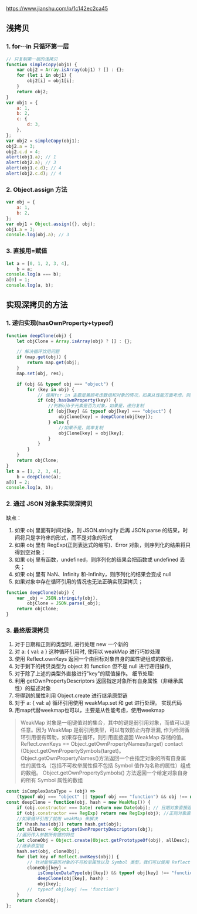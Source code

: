 https://www.jianshu.com/p/1c142ec2ca45

## 浅拷贝

### 1. for···in 只循环第一层

```js
// 只复制第一层的浅拷贝
function simpleCopy(obj1) {
    var obj2 = Array.isArray(obj1) ? [] : {};
    for (let i in obj1) {
        obj2[i] = obj1[i];
    }
    return obj2;
}
var obj1 = {
    a: 1,
    b: 2,
    c: {
        d: 3,
    },
};
var obj2 = simpleCopy(obj1);
obj2.a = 3;
obj2.c.d = 4;
alert(obj1.a); // 1
alert(obj2.a); // 3
alert(obj1.c.d); // 4
alert(obj2.c.d); // 4
```

### 2. Object.assign 方法

```js
var obj = {
    a: 1,
    b: 2,
};
var obj1 = Object.assign({}, obj);
obj1.a = 3;
console.log(obj.a); // 3
```

### 3. 直接用=赋值

```jsx
let a = [0, 1, 2, 3, 4],
	b = a;
console.log(a === b);
a[0] = 1;
console.log(a, b);
```

## 实现深拷贝的方法

### 1. 递归实现(hasOwnProperty+typeof)

<!-- 因为for in 循环会找原型链的方法 -->

```js
function deepClone(obj) {
    let objClone = Array.isArray(obj) ? [] : {};

    // 解决循环饮用问题
    if (map.get(obj)) {
        return map.get(obj);
    }
    map.set(obj, res);

    if (obj && typeof obj === "object") {
        for (key in obj) {
            // 使用for in 主要是兼顾考虑数组和对象的情况，如果从性能方面考虑，则数组：forEach，对象：Object.keys(target).forEach
            if (obj.hasOwnProperty(key)) {
                //判断ojb子元素是否为对象，如果是，递归复制
                if (obj[key] && typeof obj[key] === "object") {
                    objClone[key] = deepClone(obj[key]);
                } else {
                    //如果不是，简单复制
                    objClone[key] = obj[key];
                }
            }
        }
    }
    return objClone;
}
let a = [1, 2, 3, 4],
    b = deepClone(a);
a[0] = 2;
console.log(a, b);
```

### 2. 通过 JSON 对象来实现深拷贝

缺点：

1. 如果 obj 里面有时间对象，则 JSON.stringify 后再 JSON.parse 的结果，时间将只是字符串的形式，而不是对象的形式
2. 如果 obj 里有 RegExp(正则表达式的缩写)、Error 对象，则序列化的结果将只得到空对象；
3. 如果 obj 里有函数，undefined，则序列化的结果会把函数或 undefined 丢失；
4. 如果 obj 里有 NaN、Infinity 和-Infinity，则序列化的结果会变成 null
5. 如果对象中存在循环引用的情况也无法正确实现深拷贝；

```js
function deepClone2(obj) {
    var _obj = JSON.stringify(obj),
        objClone = JSON.parse(_obj);
    return objClone;
}
```

### 3. 最终版深拷贝

1. 对于日期和正则的类型时, 进行处理 new 一个新的
2. 对 a: { val: a } 这种循环引用时, 使用以 weakMap 进行巧妙处理
3. 使用 Reflect.ownKeys 返回一个由目标对象自身的属性键组成的数组，
4. 对于剩下的拷贝类型为 object 和 function 但不是 null 进行递归操作,
5. 对于除了上述的类型外直接进行"key"的赋值操作。 细节处理:
6. 利用 getOwnPropertyDescriptors 返回指定对象所有自身属性（非继承属性）的描述对象
7. 将得到的属性利用 Object.create 进行继承原型链
8. 对于 a: { val: a} 循环引用使用 weakMap.set 和 get 进行处理。 实现代码
9. 用map代替weekmap也可以，主要是从性能考虑，使用weekmap

> WeakMap 对象是一组键值对的集合，其中的键是弱引用对象，而值可以是任意。因为 WeakMap 是弱引用类型，可以有效防止内存泄漏, 作为检测循环引用很有帮助，如果存在循环，则引用直接返回 WeakMap 存储的值。
> Reflect.ownKeys == Object.getOwnPropertyNames(target) contact (Object.getOwnPropertySymbols(target)。
> Object.getOwnPropertyNames()方法返回一个由指定对象的所有自身属性的属性名（包括不可枚举属性但不包括 Symbol 值作为名称的属性）组成的数组。
> Object.getOwnPropertySymbols() 方法返回一个给定对象自身的所有 Symbol 属性的数组

```js
const isComplexDataType = (obj) =>
    (typeof obj === "object" || typeof obj === "function") && obj !== null;
const deepClone = function(obj, hash = new WeakMap()) {
    if (obj.constructor === Date) return new Date(obj); // 日期对象直接返回一个新的日期对象
    if (obj.constructor === RegExp) return new RegExp(obj); //正则对象直接返回一个新的正则对象
    //如果循环引用了就用 weakMap 来解决
    if (hash.has(obj)) return hash.get(obj);
    let allDesc = Object.getOwnPropertyDescriptors(obj);
    //遍历传入参数所有键的特性
    let cloneObj = Object.create(Object.getPrototypeOf(obj), allDesc);
    //继承原型链
    hash.set(obj, cloneObj);
    for (let key of Reflect.ownKeys(obj)) {
        // 针对能够遍历对象的不可枚举属性以及 Symbol 类型，我们可以使用 Reflect.ownKeys 方法
        cloneObj[key] =
            isComplexDataType(obj[key]) && typeof obj[key] !== "function" ?
            deepClone(obj[key], hash) :
            obj[key];
        //  typeof obj[key] !== 'function')
    }
    return cloneObj;
};
```
